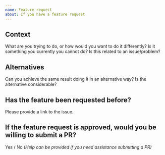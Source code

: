 ```yaml
---
name: Feature request
about: If you have a feature request
---
```


## Context
What are you trying to do, or how would you want to do it differently? Is it something you currently you cannot do? Is this related to an issue/problem?

## Alternatives
Can you achieve the same result doing it in an alternative way? Is the alternative considerable?

## Has the feature been requested before?
Please provide a link to the issue.

## If the feature request is approved, would you be willing to submit a PR?
Yes / No _(Help can be provided if you need assistance submitting a PR)_
